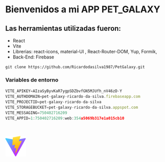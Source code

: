 # Bienvenidos a mi APP PET_GALAXY

## Las herramientas utilizadas fueron:

- React
- Vite
- Librerias: react-icons, material-UI , React-Router-DOM, Yup, Formik,
- Back-End: Firebase

```
git clone https://github.com/Ricardodasilva1987/PetGalaxy.git
```

### Variables de entorno

```javascript
VITE_APIKEY=AIzaSyByvKaR7ygpSDZbvfGN5MJUfh_nV46zD-Y
VITE_AUTHDOMAIN=pet-galaxy-ricardo-da-silva.firebaseapp.com
VITE_PROJECTID=pet-galaxy-ricardo-da-silva
VITE_STORAGEBUCKET=pet-galaxy-ricardo-da-silva.appspot.com
VITE_MESSAGING=750402716209
VITE_APPID=1:750402716209:web:354a5069b317e1a015cb10




```

![](/public/vite.svg)
